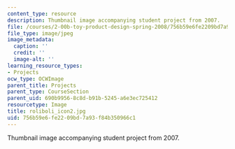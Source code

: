 ```yaml
---
content_type: resource
description: Thumbnail image accompanying student project from 2007.
file: /courses/2-00b-toy-product-design-spring-2008/756b59e6fe2209bd7a93f84b350966c1_roliboli_icon2.jpg
file_type: image/jpeg
image_metadata:
  caption: ''
  credit: ''
  image-alt: ''
learning_resource_types:
- Projects
ocw_type: OCWImage
parent_title: Projects
parent_type: CourseSection
parent_uid: 690b9956-8c8d-b91b-5245-a6e3ec725412
resourcetype: Image
title: roliboli_icon2.jpg
uid: 756b59e6-fe22-09bd-7a93-f84b350966c1
---
```

Thumbnail image accompanying student project from 2007.

